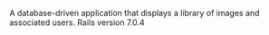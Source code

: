 A database-driven application that displays a library of images and associated users.
Rails version 7.0.4
